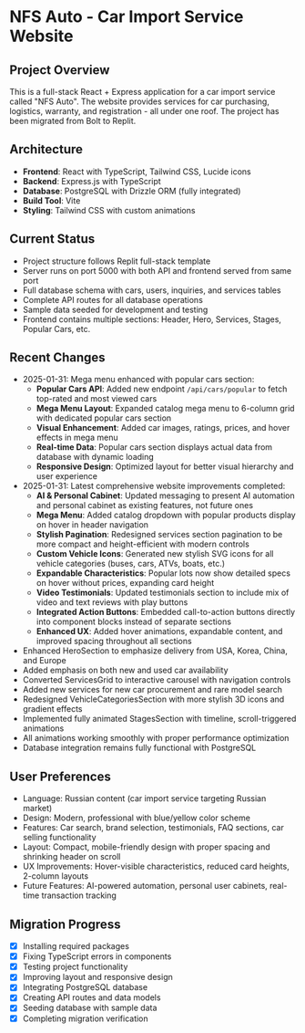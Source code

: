 # NFS Auto - Car Import Service Website

## Project Overview
This is a full-stack React + Express application for a car import service called "NFS Auto". The website provides services for car purchasing, logistics, warranty, and registration - all under one roof. The project has been migrated from Bolt to Replit.

## Architecture
- **Frontend**: React with TypeScript, Tailwind CSS, Lucide icons
- **Backend**: Express.js with TypeScript
- **Database**: PostgreSQL with Drizzle ORM (fully integrated)
- **Build Tool**: Vite
- **Styling**: Tailwind CSS with custom animations

## Current Status
- Project structure follows Replit full-stack template
- Server runs on port 5000 with both API and frontend served from same port
- Full database schema with cars, users, inquiries, and services tables
- Complete API routes for all database operations
- Sample data seeded for development and testing
- Frontend contains multiple sections: Header, Hero, Services, Stages, Popular Cars, etc.

## Recent Changes
- 2025-01-31: Mega menu enhanced with popular cars section:
  * **Popular Cars API**: Added new endpoint `/api/cars/popular` to fetch top-rated and most viewed cars
  * **Mega Menu Layout**: Expanded catalog mega menu to 6-column grid with dedicated popular cars section
  * **Visual Enhancement**: Added car images, ratings, prices, and hover effects in mega menu
  * **Real-time Data**: Popular cars section displays actual data from database with dynamic loading
  * **Responsive Design**: Optimized layout for better visual hierarchy and user experience
- 2025-01-31: Latest comprehensive website improvements completed:
  * **AI & Personal Cabinet**: Updated messaging to present AI automation and personal cabinet as existing features, not future ones
  * **Mega Menu**: Added catalog dropdown with popular products display on hover in header navigation
  * **Stylish Pagination**: Redesigned services section pagination to be more compact and height-efficient with modern controls
  * **Custom Vehicle Icons**: Generated new stylish SVG icons for all vehicle categories (buses, cars, ATVs, boats, etc.)
  * **Expandable Characteristics**: Popular lots now show detailed specs on hover without prices, expanding card height
  * **Video Testimonials**: Updated testimonials section to include mix of video and text reviews with play buttons
  * **Integrated Action Buttons**: Embedded call-to-action buttons directly into component blocks instead of separate sections
  * **Enhanced UX**: Added hover animations, expandable content, and improved spacing throughout all sections
- Enhanced HeroSection to emphasize delivery from USA, Korea, China, and Europe
- Added emphasis on both new and used car availability  
- Converted ServicesGrid to interactive carousel with navigation controls
- Added new services for new car procurement and rare model search
- Redesigned VehicleCategoriesSection with more stylish 3D icons and gradient effects
- Implemented fully animated StagesSection with timeline, scroll-triggered animations
- All animations working smoothly with proper performance optimization
- Database integration remains fully functional with PostgreSQL

## User Preferences
- Language: Russian content (car import service targeting Russian market)
- Design: Modern, professional with blue/yellow color scheme
- Features: Car search, brand selection, testimonials, FAQ sections, car selling functionality
- Layout: Compact, mobile-friendly design with proper spacing and shrinking header on scroll
- UX Improvements: Hover-visible characteristics, reduced card heights, 2-column layouts
- Future Features: AI-powered automation, personal user cabinets, real-time transaction tracking

## Migration Progress
- [x] Installing required packages
- [x] Fixing TypeScript errors in components
- [x] Testing project functionality
- [x] Improving layout and responsive design
- [x] Integrating PostgreSQL database
- [x] Creating API routes and data models
- [x] Seeding database with sample data
- [x] Completing migration verification